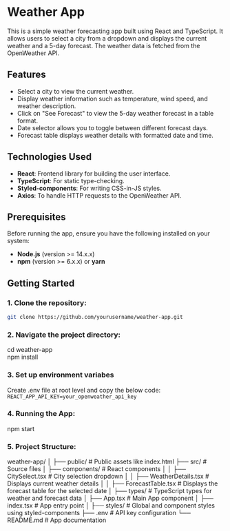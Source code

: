# Weather App

This is a simple weather forecasting app built using React and TypeScript. It allows users to select a city from a dropdown and displays the current weather and a 5-day forecast. The weather data is fetched from the OpenWeather API.

## Features
- Select a city to view the current weather.
- Display weather information such as temperature, wind speed, and weather description.
- Click on "See Forecast" to view the 5-day weather forecast in a table format.
- Date selector allows you to toggle between different forecast days.
- Forecast table displays weather details with formatted date and time.

## Technologies Used
- **React**: Frontend library for building the user interface.
- **TypeScript**: For static type-checking.
- **Styled-components**: For writing CSS-in-JS styles.
- **Axios**: To handle HTTP requests to the OpenWeather API.

## Prerequisites
Before running the app, ensure you have the following installed on your system:
- **Node.js** (version >= 14.x.x)
- **npm** (version >= 6.x.x) or **yarn**

## Getting Started

### 1. Clone the repository:
```bash
git clone https://github.com/yourusername/weather-app.git
```

### 2. Navigate the project directory:
cd weather-app
<br>
npm install

### 3. Set up environment variabes
Create .env file at root level and copy the below code:<br>
`REACT_APP_API_KEY=your_openweather_api_key`

### 4. Running the App:
npm start

### 5. Project Structure:
weather-app/
│
├── public/                  # Public assets like index.html
├── src/                     # Source files
│   ├── components/          # React components
│   │   ├── CitySelect.tsx   # City selection dropdown
│   │   ├── WeatherDetails.tsx # Displays current weather details
│   │   ├── ForecastTable.tsx  # Displays the forecast table for the selected date
│   ├── types/               # TypeScript types for weather and forecast data
│   ├── App.tsx              # Main App component
│   ├── index.tsx            # App entry point
│   ├── styles/              # Global and component styles using styled-components
├── .env                     # API key configuration
└── README.md                # App documentation
